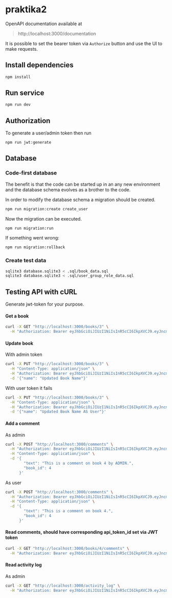 # praktika2

OpenAPI documentation available at

> http://localhost:3000/documentation

It is possible to set the bearer token via `Authorize` button and use the UI to make requests.

## Install dependencies

```sh
npm install
```

## Run service

```sh
npm run dev
```

## Authorization

To generate a user/admin token then run

```sh
npm run jwt:generate
```

## Database

### Code-first database

The benefit is that the code can be started up in an any new environment and the database schema evolves as a brother to the code.

In order to modify the database schema a migration should be created.

```sh
npm run migration:create create_user
```

Now the migration can be executed.

```sh
npm run migration:run
```

If something went wrong:

```sh
npm run migration:rollback
```

### Create test data

```sh
sqlite3 database.sqlite3 < .sql/book_data.sql
sqlite3 database.sqlite3 < .sql/user_group_role_data.sql
```

## Testing API with cURL

Generate jwt-token for your purpose.

#### Get a book

```sh
curl -X GET "http://localhost:3000/books/3" \
  -H "Authorization: Bearer eyJhbGciOiJIUzI1NiIsInR5cCI6IkpXVCJ9.eyJncm91cF9pZCI6MSwiaWF0IjoxNzM5MDk2NzYyLCJleHAiOjE3NzA2NTQzNjJ9.-4xbAERgRravSNKORHwp2bsdwe69k0mJbQPdsTPm_Bs"
```

#### Update book

With admin token

```sh
curl -X PUT "http://localhost:3000/books/3" \
  -H "Content-Type: application/json" \
  -H "Authorization: Bearer eyJhbGciOiJIUzI1NiIsInR5cCI6IkpXVCJ9.eyJncm91cF9pZCI6MSwiaWF0IjoxNzM5MDk2NzYyLCJleHAiOjE3NzA2NTQzNjJ9.-4xbAERgRravSNKORHwp2bsdwe69k0mJbQPdsTPm_Bs" \
  -d '{"name": "Updated Book Name"}'
```

With user token it fails

```sh
curl -X PUT "http://localhost:3000/books/3" \
  -H "Content-Type: application/json" \
  -H "Authorization: Bearer eyJhbGciOiJIUzI1NiIsInR5cCI6IkpXVCJ9.eyJncm91cF9pZCI6MywiaWF0IjoxNzM5MDk2NzcyLCJleHAiOjE3NzA2NTQzNzJ9.EVnUYf-S25WPxu2MatKeRyLwmqoqnmh068btd0pCcEA" \
  -d '{"name": "Updated Book Name AS User"}'
```

#### Add a comment

As admin

```sh
curl -X POST "http://localhost:3000/comments" \
  -H "Authorization: Bearer eyJhbGciOiJIUzI1NiIsInR5cCI6IkpXVCJ9.eyJncm91cF9pZCI6MSwiaWF0IjoxNzM5MDk2NzYyLCJleHAiOjE3NzA2NTQzNjJ9.-4xbAERgRravSNKORHwp2bsdwe69k0mJbQPdsTPm_Bs" \
  -H "Content-Type: application/json" \
  -d '{
        "text": "This is a comment on book 4 by ADMIN.",
        "book_id": 4
      }'
```

As user

```sh
curl -X POST "http://localhost:3000/comments" \
  -H "Authorization: Bearer eyJhbGciOiJIUzI1NiIsInR5cCI6IkpXVCJ9.eyJncm91cF9pZCI6MywiaWF0IjoxNzM5MDk2NzcyLCJleHAiOjE3NzA2NTQzNzJ9.EVnUYf-S25WPxu2MatKeRyLwmqoqnmh068btd0pCcEA" \
  -H "Content-Type: application/json" \
  -d '{
        "text": "This is a comment on book 4.",
        "book_id": 4
      }'
```

#### Read comments, should have corresponding api_token_id set via JWT token

```sh
curl -X GET "http://localhost:3000/books/4/comments" \
  -H "Authorization: Bearer eyJhbGciOiJIUzI1NiIsInR5cCI6IkpXVCJ9.eyJncm91cF9pZCI6MywiaWF0IjoxNzM5MDk2NzcyLCJleHAiOjE3NzA2NTQzNzJ9.EVnUYf-S25WPxu2MatKeRyLwmqoqnmh068btd0pCcEA"
```

#### Read activity log

As admin

```sh
curl -X GET "http://localhost:3000/activity_log" \
  -H "Authorization: Bearer eyJhbGciOiJIUzI1NiIsInR5cCI6IkpXVCJ9.eyJncm91cF9pZCI6MSwiaWF0IjoxNzM5MDk2NzYyLCJleHAiOjE3NzA2NTQzNjJ9.-4xbAERgRravSNKORHwp2bsdwe69k0mJbQPdsTPm_Bs"
```
